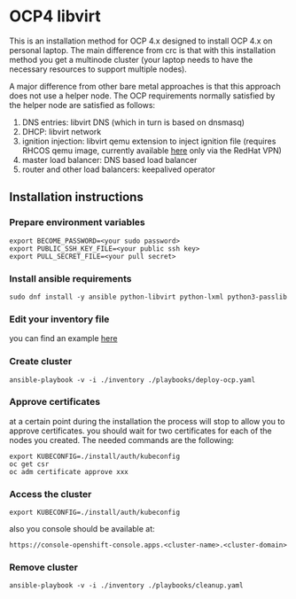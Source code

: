 # OCP4 libvirt

This is an installation method for OCP 4.x designed to install OCP 4.x on personal laptop. The main difference from crc is that with this installation method you get a multinode cluster (your laptop needs to have the necessary resources to support multiple nodes).

A major difference from other bare metal approaches is that this approach does not use a helper node. The OCP requirements normally satisfied by the helper node are satisfied as follows:

1. DNS entries: libvirt DNS (which in turn is based on dnsmasq)
2. DHCP: libvirt network
3. ignition injection: libvirt qemu extension to inject ignition file (requires RHCOS qemu image, currently available [here](https://releases-rhcos-art.cloud.privileged.psi.redhat.com/) only via the RedHat VPN)
4. master load balancer: DNS based load balancer
5. router and other load balancers: keepalived operator

## Installation instructions

### Prepare environment variables

```shell
export BECOME_PASSWORD=<your sudo password>
export PUBLIC_SSH_KEY_FILE=<your public ssh key>
export PULL_SECRET_FILE=<your pull secret>
```

### Install ansible requirements

```shell
sudo dnf install -y ansible python-libvirt python-lxml python3-passlib
```

### Edit your inventory file

you can find an example [here](./inventory)

### Create cluster

```shell
ansible-playbook -v -i ./inventory ./playbooks/deploy-ocp.yaml
```

### Approve certificates

at a certain point during the installation the process will stop to allow you to approve certificates.
you should wait for two certificates for each of the nodes you created.
The needed commands are the following:

```shell
export KUBECONFIG=./install/auth/kubeconfig
oc get csr
oc adm certificate approve xxx
```

### Access the cluster

```shell
export KUBECONFIG=./install/auth/kubeconfig
```

also you console should be available at:

`https://console-openshift-console.apps.<cluster-name>.<cluster-domain>`

### Remove cluster

```shell
ansible-playbook -v -i ./inventory ./playbooks/cleanup.yaml
```
